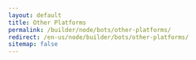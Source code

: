 ```yaml
---
layout: default
title: Other Platforms
permalink: /builder/node/bots/other-platforms/
redirect: /en-us/node/builder/bots/other-platforms/
sitemap: false
---
```

